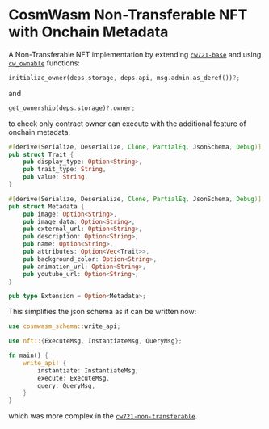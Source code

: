 # CosmWasm Non-Transferable NFT with Onchain Metadata
A Non-Transferable NFT implementation by extending [`cw721-base`](https://github.com/CosmWasm/cw-nfts/tree/main/contracts/cw721-base) and using [`cw_ownable`](https://github.com/larry0x/cw-plus-plus/tree/main/packages/ownable) functions:

```rust
initialize_owner(deps.storage, deps.api, msg.admin.as_deref())?;
```

and 

```rust
get_ownership(deps.storage)?.owner;
```
to check only contract owner can execute with the additional feature of onchain metadata:

```rust
#[derive(Serialize, Deserialize, Clone, PartialEq, JsonSchema, Debug)]
pub struct Trait {
    pub display_type: Option<String>,
    pub trait_type: String,
    pub value: String,
}

#[derive(Serialize, Deserialize, Clone, PartialEq, JsonSchema, Debug)]
pub struct Metadata {
    pub image: Option<String>,
    pub image_data: Option<String>,
    pub external_url: Option<String>,
    pub description: Option<String>,
    pub name: Option<String>,
    pub attributes: Option<Vec<Trait>>,
    pub background_color: Option<String>,
    pub animation_url: Option<String>,
    pub youtube_url: Option<String>,
}

pub type Extension = Option<Metadata>;
```

This simplifies the json schema as it can be written now:

```rust
use cosmwasm_schema::write_api;

use nft::{ExecuteMsg, InstantiateMsg, QueryMsg};

fn main() {
    write_api! {
        instantiate: InstantiateMsg,
        execute: ExecuteMsg,
        query: QueryMsg,
    }
}
```
which was more complex in the [`cw721-non-transferable`](https://github.com/CosmWasm/cw-nfts/tree/main/contracts/cw721-non-transferable).
